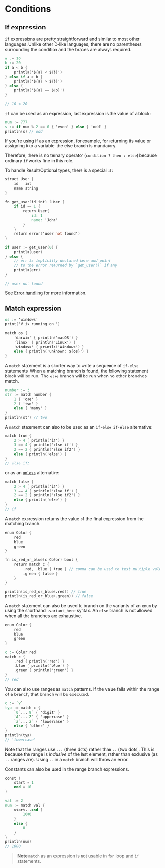 # Conditions

## If expression

`if` expressions are pretty straightforward and similar to most other languages.
Unlike other C-like languages,
there are no parentheses surrounding the condition and the braces are always required.

```v play
a := 10
b := 20
if a < b {
	println('${a} < ${b}')
} else if a > b {
	println('${a} > ${b}')
} else {
	println('${a} == ${b}')
}

// 10 < 20
```

`if` can be used as an expression, last expression is the value of a block:

```v play
num := 777
s := if num % 2 == 0 { 'even' } else { 'odd' }
println(s) // odd
```

If you're using if as an expression, for example, for returning its value or assigning
it to a variable, the else branch is mandatory.

Therefore, there is no ternary operator (`condition ? then : else`) because ordinary `if` works fine
in this role.

To handle Result/Optional types, there is a special `if`:

```v play
struct User {
	id   int
	name string
}

fn get_user(id int) ?User {
	if id == 1 {
		return User{
			id: 1
			name: 'John'
		}
	}
	return error('user not found')
}

if user := get_user(0) {
	println(user)
} else {
	// err is implicitly declared here and point
	// to the error returned by `get_user()` if any
	println(err)
}

// user not found
```

See [Error handling](../error-handling.md) for more information.

## Match expression

```v play
os := 'windows'
print('V is running on ')

match os {
	'darwin' { println('macOS') }
	'linux' { println('Linux') }
	'windows' { println('Windows') }
	else { println('unknown: ${os}') }
}
```

A `match` statement is a shorter way to write a sequence of `if-else` statements.
When a matching branch is found, the following statement block will be run.
The `else` branch will be run when no other branches match.

```v play
number := 2
str := match number {
	1 { 'one' }
	2 { 'two' }
	else { 'many' }
}
println(str) // two
```

A `match` statement can also to be used as an `if-else if-else` alternative:

```v play
match true {
	2 > 4 { println('if') }
	3 == 4 { println('else if') }
	2 == 2 { println('else if2') }
	else { println('else') }
}
// else if2
```

or as an [`unless`](https://www.tutorialspoint.com/ruby/ruby_if_else.htm) alternative:

```v play
match false {
	2 > 4 { println('if') }
	3 == 4 { println('else if') }
	2 == 2 { println('else if2') }
	else { println('else') }
}
// if
```

A `match` expression returns the value of the final expression from the matching branch.

```v play
enum Color {
	red
	blue
	green
}

fn is_red_or_blue(c Color) bool {
	return match c {
		.red, .blue { true } // comma can be used to test multiple values
		.green { false }
	}
}

println(is_red_or_blue(.red)) // true
println(is_red_or_blue(.green)) // false
```

A `match` statement can also be used to branch on the variants of an `enum`
by using the shorthand `.variant_here` syntax.
An `else` branch is not allowed when all the branches are exhaustive.

```v play
enum Color {
	red
	blue
	green
}

c := Color.red
match c {
	.red { println('red') }
	.blue { println('blue') }
	.green { println('green') }
}
// red
```

You can also use ranges as `match` patterns.
If the value falls within the range of a branch, that branch will be executed.

```v play
c := `v`
typ := match c {
	`0`...`9` { 'digit' }
	`A`...`Z` { 'uppercase' }
	`a`...`z` { 'lowercase' }
	else { 'other' }
}
println(typ)
// 'lowercase'
```

Note that the ranges use `...` (three dots) rather than `..` (two dots).
This is because the range is *inclusive* of the last element, rather than exclusive
(as `..` ranges are).
Using `..` in a `match` branch will throw an error.

Constants can also be used in the range branch expressions.

```v play
const (
	start = 1
    end = 10
)

val := 2
num := match val {
	start...end {
		1000
	}
	else {
		0
	}
}
println(num)
// 1000
```

> **Note**
> `match` as an expression is not usable in `for` loop and `if` statements.
